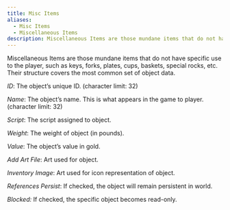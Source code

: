 ```yaml
---
title: Misc Items
aliases:
  - Misc Items
  - Miscellaneous Items
description: Miscellaneous Items are those mundane items that do not have specific use to the player, such as keys, forks, plates, cups, baskets, special rocks, etc.
---
```

 Miscellaneous Items are those mundane items that do not have specific use to the player, such as keys, forks, plates, cups, baskets, special rocks, etc. Their structure covers the most common set of object data.

_ID_: The object’s unique ID. (character limit: 32)

_Name_: The object’s name. This is what appears in the game to player. (character limit: 32)

_Script_: The script assigned to object.

_Weight_: The weight of object (in pounds).

_Value_: The object’s value in gold.

_Add Art File_: Art used for object.

_Inventory Image_: Art used for icon representation of object.

_References Persist_: If checked, the object will remain persistent in world.

_Blocked:_ If checked, the specific object becomes read-only.
